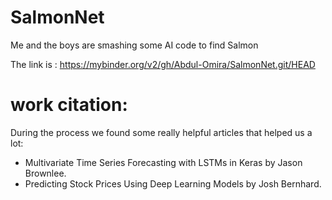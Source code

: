 # SalmonNet
Me and the boys are smashing some AI code to find Salmon

The link is : https://mybinder.org/v2/gh/Abdul-Omira/SalmonNet.git/HEAD


# work citation:
During the process we found some really helpful articles that helped us a lot: 

- Multivariate Time Series Forecasting with LSTMs in Keras by Jason Brownlee. 
- Predicting Stock Prices Using Deep Learning Models by Josh Bernhard. 
